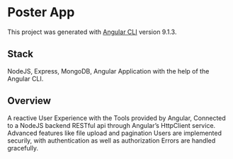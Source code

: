 # Poster App

This project was generated with [Angular CLI](https://github.com/angular/angular-cli) version 9.1.3.

## Stack
NodeJS, Express, MongoDB, Angular Application with the help of the Angular CLI.

## Overview
A reactive User Experience with the Tools provided by Angular, 
Connected to a NodeJS backend RESTful api through Angular’s HttpClient service.
Advanced features like file upload and pagination
Users are implemented securily, with authentication as well as authorization
Errors are handled gracefully.

